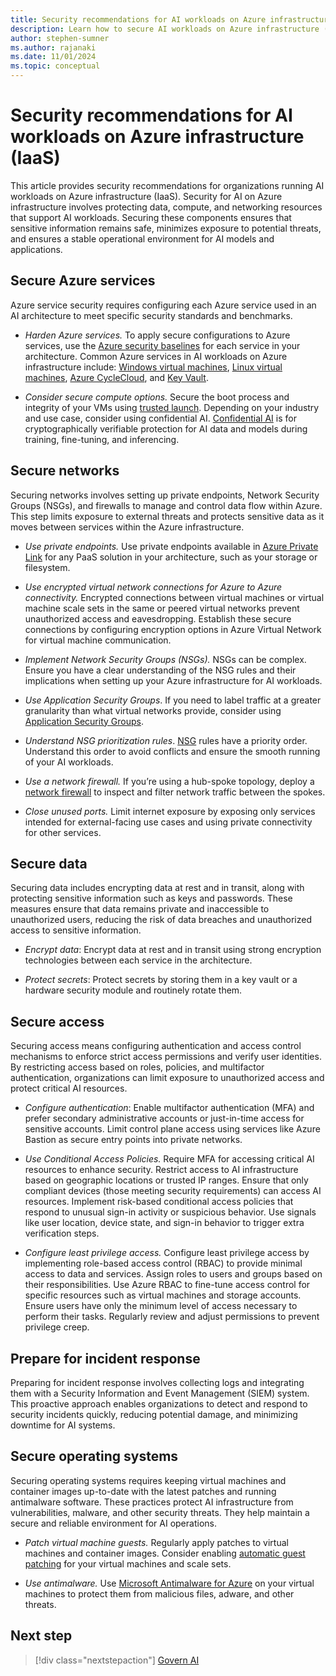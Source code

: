 ```yaml
---
title: Security recommendations for AI workloads on Azure infrastructure (IaaS)
description: Learn how to secure AI workloads on Azure infrastructure (IaaS).
author: stephen-sumner
ms.author: rajanaki
ms.date: 11/01/2024
ms.topic: conceptual
---
```


# Security recommendations for AI workloads on Azure infrastructure (IaaS)

This article provides security recommendations for organizations running AI workloads on Azure infrastructure (IaaS). Security for AI on Azure infrastructure involves protecting data, compute, and networking resources that support AI workloads. Securing these components ensures that sensitive information remains safe, minimizes exposure to potential threats, and ensures a stable operational environment for AI models and applications.

## Secure Azure services

Azure service security requires configuring each Azure service used in an AI architecture to meet specific security standards and benchmarks.

- *Harden Azure services.* To apply secure configurations to Azure services, use the [Azure security baselines](/security/benchmark/azure/security-baselines-overview) for each service in your architecture. Common Azure services in AI workloads on Azure infrastructure include: [Windows virtual machines](/security/benchmark/azure/baselines/virtual-machines-windows-virtual-machines-security-baseline), [Linux virtual machines](/security/benchmark/azure/baselines/virtual-machines-linux-virtual-machines-security-baseline), [Azure CycleCloud](/azure/cyclecloud/concepts/security-best-practices), and [Key Vault](/security/benchmark/azure/baselines/key-vault-security-baseline).

- *Consider secure compute options.* Secure the boot process and integrity of your VMs using [trusted launch](/azure/virtual-machines/trusted-launch). Depending on your industry and use case, consider using confidential AI. [Confidential AI](/azure/confidential-computing/confidential-ai) is for cryptographically verifiable protection for AI data and models during training, fine-tuning, and inferencing.

## Secure networks

Securing networks involves setting up private endpoints, Network Security Groups (NSGs), and firewalls to manage and control data flow within Azure. This step limits exposure to external threats and protects sensitive data as it moves between services within the Azure infrastructure.

- *Use private endpoints.* Use private endpoints available in [Azure Private Link](/azure/networking/fundamentals/networking-overview#privatelink) for any PaaS solution in your architecture, such as your storage or filesystem.

- *Use encrypted virtual network connections for Azure to Azure connectivity.* Encrypted connections between virtual machines or virtual machine scale sets in the same or peered virtual networks prevent unauthorized access and eavesdropping. Establish these secure connections by configuring encryption options in Azure Virtual Network for virtual machine communication.

- *Implement Network Security Groups (NSGs).* NSGs can be complex. Ensure you have a clear understanding of the NSG rules and their implications when setting up your Azure infrastructure for AI workloads.

- *Use Application Security Groups*. If you need to label traffic at a greater granularity than what virtual networks provide, consider using [Application Security Groups](/azure/virtual-network/application-security-groups).

- *Understand NSG prioritization rules*. [NSG](/azure/virtual-network/network-security-groups-overview) rules have a priority order. Understand this order to avoid conflicts and ensure the smooth running of your AI workloads.

- *Use a network firewall.* If you’re using a hub-spoke topology, deploy a [network firewall](/azure/networking/fundamentals/networking-overview#firewall) to inspect and filter network traffic between the spokes.

- *Close unused ports.* Limit internet exposure by exposing only services intended for external-facing use cases and using private connectivity for other services.

## Secure data

Securing data includes encrypting data at rest and in transit, along with protecting sensitive information such as keys and passwords. These measures ensure that data remains private and inaccessible to unauthorized users, reducing the risk of data breaches and unauthorized access to sensitive information.

- *Encrypt data*: Encrypt data at rest and in transit using strong encryption technologies between each service in the architecture.

- *Protect secrets*: Protect secrets by storing them in a key vault or a hardware security module and routinely rotate them.

## Secure access

Securing access means configuring authentication and access control mechanisms to enforce strict access permissions and verify user identities. By restricting access based on roles, policies, and multifactor authentication, organizations can limit exposure to unauthorized access and protect critical AI resources.

- *Configure authentication*: Enable multifactor authentication (MFA) and prefer secondary administrative accounts or just-in-time access for sensitive accounts. Limit control plane access using services like Azure Bastion as secure entry points into private networks.

- *Use Conditional Access Policies.* Require MFA for accessing critical AI resources to enhance security. Restrict access to AI infrastructure based on geographic locations or trusted IP ranges. Ensure that only compliant devices (those meeting security requirements) can access AI resources. Implement risk-based conditional access policies that respond to unusual sign-in activity or suspicious behavior. Use signals like user location, device state, and sign-in behavior to trigger extra verification steps.

- *Configure least privilege access.* Configure least privilege access by implementing role-based access control (RBAC) to provide minimal access to data and services. Assign roles to users and groups based on their responsibilities. Use Azure RBAC to fine-tune access control for specific resources such as virtual machines and storage accounts. Ensure users have only the minimum level of access necessary to perform their tasks. Regularly review and adjust permissions to prevent privilege creep.

## Prepare for incident response

Preparing for incident response involves collecting logs and integrating them with a Security Information and Event Management (SIEM) system. This proactive approach enables organizations to detect and respond to security incidents quickly, reducing potential damage, and minimizing downtime for AI systems.

## Secure operating systems

Securing operating systems requires keeping virtual machines and container images up-to-date with the latest patches and running antimalware software. These practices protect AI infrastructure from vulnerabilities, malware, and other security threats. They help maintain a secure and reliable environment for AI operations.

- *Patch virtual machine guests.* Regularly apply patches to virtual machines and container images. Consider enabling [automatic guest patching](/azure/virtual-machines/automatic-vm-guest-patching) for your virtual machines and scale sets.

- *Use antimalware.* Use [Microsoft Antimalware for Azure](/azure/security/fundamentals/antimalware) on your virtual machines to protect them from malicious files, adware, and other threats.

## Next step

> [!div class="nextstepaction"]
> [Govern AI](../govern.md)
